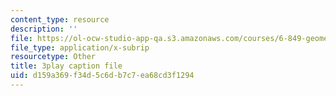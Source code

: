 ```yaml
---
content_type: resource
description: ''
file: https://ol-ocw-studio-app-qa.s3.amazonaws.com/courses/6-849-geometric-folding-algorithms-linkages-origami-polyhedra-fall-2012/d159a369f34d5c6db7c7ea68cd3f1294_wctRwpa6j4.vtt
file_type: application/x-subrip
resourcetype: Other
title: 3play caption file
uid: d159a369-f34d-5c6d-b7c7-ea68cd3f1294
---
```

